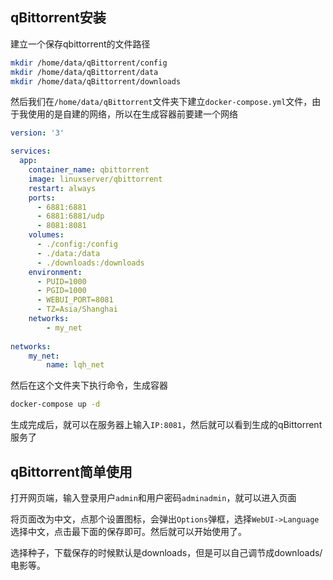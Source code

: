 ## qBittorrent安装

建立一个保存qbittorrent的文件路径

```bash 
mkdir /home/data/qBittorrent/config
mkdir /home/data/qBittorrent/data
mkdir /home/data/qBittorrent/downloads
```

然后我们在`/home/data/qBittorrent`文件夹下建立`docker-compose.yml`文件，由于我使用的是自建的网络，所以在生成容器前要建一个网络

```yml
version: '3'

services:
  app:
    container_name: qbittorrent
    image: linuxserver/qbittorrent
    restart: always
    ports:
      - 6881:6881
      - 6881:6881/udp
      - 8081:8081
    volumes:
      - ./config:/config
      - ./data:/data
      - ./downloads:/downloads
    environment:
      - PUID=1000
      - PGID=1000
      - WEBUI_PORT=8081
      - TZ=Asia/Shanghai 
    networks:
        - my_net
        
networks:
    my_net:
        name: lqh_net
```

然后在这个文件夹下执行命令，生成容器

```bash
docker-compose up -d
```

生成完成后，就可以在服务器上输入`IP:8081`，然后就可以看到生成的qBittorrent服务了

## qBittorrent简单使用

打开网页端，输入登录用户`admin`和用户密码`adminadmin`，就可以进入页面

将页面改为中文，点那个设置图标，会弹出`Options`弹框，选择`WebUI->Language`选择中文，点击最下面的保存即可。然后就可以开始使用了。

选择种子，下载保存的时候默认是downloads，但是可以自己调节成downloads/电影等。



